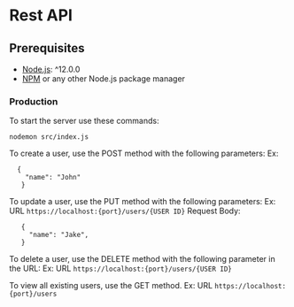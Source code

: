 # Rest API

## Prerequisites

- [Node.js](https://nodejs.org/): ^12.0.0
- [NPM](https://npmjs.org/) or any other Node.js package manager

### Production

To start the server use these commands:

```
nodemon src/index.js
```
To create a user, use the POST method with the following parameters:
Ex:
```
  {
    "name": "John"
   }
 ```
 
 To update a user, use the PUT method with the following parameters:
 Ex: 
 URL ```https://localhost:{port}/users/{USER ID}```
 Request Body:
 ```
    {
      "name": "Jake",
    }
 ```  
To delete a user, use the DELETE method with the following parameter in the URL:
Ex: 
 URL ```https://localhost:{port}/users/{USER ID}```
 
To view all existing users, use the GET method.
 Ex:
 URL ```https://localhost:{port}/users```
